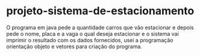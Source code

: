 # projeto-sistema-de-estacionamento
O programa em java pede a quantidade carros que vão estacionar e depois pede o nome, placa e a vaga o qual deseja estacionar e o sistema vai imprimir o resultado com os dados fornecidos, usei a programação orientação objeto e vetores para criação do programa. 
